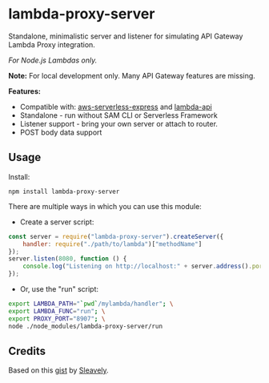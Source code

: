 # lambda-proxy-server

Standalone, minimalistic server and listener for simulating API Gateway Lambda Proxy integration.

_For Node.js Lambdas only._

**Note:** For local development only. Many API Gateway features are missing.

**Features:**

* Compatible with: [aws-serverless-express](https://github.com/awslabs/aws-serverless-express) and [lambda-api](https://github.com/jeremydaly/lambda-api)
* Standalone - run without SAM CLI or Serverless Framework
* Listener support - bring your own server or attach to router.
* POST body data support

## Usage

Install:
```
npm install lambda-proxy-server
```

There are multiple ways in which you can use this module:

* Create a server script:
```javascript
const server = require("lambda-proxy-server").createServer({
    handler: require("./path/to/lambda")["methodName"]
});
server.listen(8080, function () {
    console.log("Listening on http://localhost:" + server.address().port + "/");
});
```

* Or, use the "run" script:
```bash
export LAMBDA_PATH="`pwd`/mylambda/handler"; \
export LAMBDA_FUNC="run"; \
export PROXY_PORT="8907"; \
node ./node_modules/lambda-proxy-server/run
```

## Credits

Based on this [gist](https://gist.github.com/Sleavely/f87448d2c1c13d467f3ea8fc7e864955) by [Sleavely](https://github.com/Sleavely).